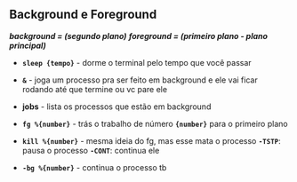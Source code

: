 ## Background e Foreground

***background = (segundo plano)***
***foreground = (primeiro plano - plano principal)***



- **`sleep {tempo}`** - dorme o terminal pelo tempo que você passar 

- **`&`** - joga um processo pra ser feito em background e ele vai ficar rodando até que termine ou vc pare ele

- **jobs** - lista os processos que estão em background

- **`fg %{number}`** - trás o trabalho de número **`{number}`** para o primeiro plano

- **`kill %{number}`** - mesma ideia do fg, mas esse mata o processo
    **`-TSTP`**: pausa o processo
    **`-CONT`**: continua ele 

- **`-bg %{number}`** - continua o processo tb